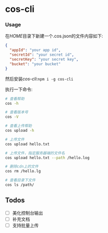 cos-cli
=======


### Usage

在*HOME*目录下新建一个.cos.json的文件内容如下:

```json
{
  "appId": "your app id",
  "secretId": "your secret id",
  "secretKey": "your secret key",
  "bucket": "your bucket"
}
```

然后安装*cos-cli*:`npm i -g cos-cli`

执行一下命令:

```bash
# 查看帮助
cos -h

# 查看版本号
cos -V

# 查看上传帮助
cos upload -h

# 上传文件
cos upload hello.txt

# 上传文件，指定服务器端的文件名
cos upload hello.txt --path /hello.log

# 删除cdn上的文件
cos rm /hello.lg

# 查看目录下文件
cos ls /path/
```

## Todos

- [ ] 美化控制台输出
- [ ] 补充文档
- [ ] 支持批量上传 
